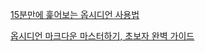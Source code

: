 
[15분만에 훑어보는 옵시디언 사용법](https://www.youtube.com/watch?v=ZuEu8SDqHOE&list=LL&index=5&t=695s)

[옵시디언 마크다운 마스터하기, 초보자 완벽 가이드](https://www.youtube.com/watch?v=rzor1oQyY9U)